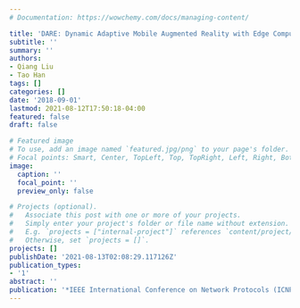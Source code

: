 ```yaml
---
# Documentation: https://wowchemy.com/docs/managing-content/

title: 'DARE: Dynamic Adaptive Mobile Augmented Reality with Edge Computing'
subtitle: ''
summary: ''
authors:
- Qiang Liu
- Tao Han
tags: []
categories: []
date: '2018-09-01'
lastmod: 2021-08-12T17:50:18-04:00
featured: false
draft: false

# Featured image
# To use, add an image named `featured.jpg/png` to your page's folder.
# Focal points: Smart, Center, TopLeft, Top, TopRight, Left, Right, BottomLeft, Bottom, BottomRight.
image:
  caption: ''
  focal_point: ''
  preview_only: false

# Projects (optional).
#   Associate this post with one or more of your projects.
#   Simply enter your project's folder or file name without extension.
#   E.g. `projects = ["internal-project"]` references `content/project/deep-learning/index.md`.
#   Otherwise, set `projects = []`.
projects: []
publishDate: '2021-08-13T02:08:29.117126Z'
publication_types:
- '1'
abstract: ''
publication: '*IEEE International Conference on Network Protocols (ICNP)*'
---
```

